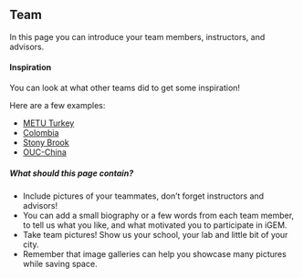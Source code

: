 ## Team

In this page you can introduce your team members, instructors, and advisors.

#### Inspiration

You can look at what other teams did to get some inspiration!

Here are a few examples:

* [METU Turkey](http://2014.igem.org/Team:METU_Turkey_team)
* [Colombia](http://2014.igem.org/Team:Colombia/Members)
* [Stony Brook](http://2014.igem.org/Team:Stony_Brook/Team)
* [OUC-China](http://2014.igem.org/Team:OUC-China/Team)

##### What should this page contain?

* Include pictures of your teammates, don’t forget instructors and advisors!
* You can add a small biography or a few words from each team member, to tell us what you like, and what motivated you to participate in iGEM.
* Take team pictures! Show us your school, your lab and little bit of your city.
* Remember that image galleries can help you showcase many pictures while saving space.
